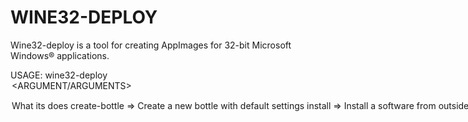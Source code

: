 # WINE32-DEPLOY

 Wine32-deploy is a tool for creating AppImages for 32-bit Microsoft 
 Windows® applications.
 
 USAGE: wine32-deploy <OPTION> <ARGUMENT/ARGUMENTS>
 
 <OPTION> 		      What its does
 create-bottle 	=> 	Create a new bottle with default settings
 install 	=> 	      Install a software from outside bottle
 run 	=> 	          Run the bottle as AppImage
 set-main-executable 	=> 	Set main executable of bottle
 set-name 	=> 	    Set name for application menu name
 set-icon 	=> 	    Set icon for AppImage
 set-category 	=> 	Defines where application will appear on menu
 enable 	=> 	      Enable a flag
 disable 	=> 	      Set icon for AppImage
 list-flags 	=> 	  List available flags
 create-appdir 	=> 	Create an AppDir from bottle
 minimize 	=> 	    Remove uneeded files from bottle
 test 	=> 	        Test a bottle as AppImage
 package 	=> 	      Build a AppImage from the bottle AppDir
 winecfg 	=> 	      Open Wine configurator
 regedit 	=>       	Open Wine register editor
 taskmgr 	=> 	      Open a task manager for wine apps
 uninstaller 	=> 	  Open the 'Wine Uninstaller'
 
 Learn more on the main repository of the project.
 

 SOURCE: https://github.com/sudo-give-me-coffee/wine32-deploy

 [Go back](https://portable-linux-apps.github.io/apps.html)
